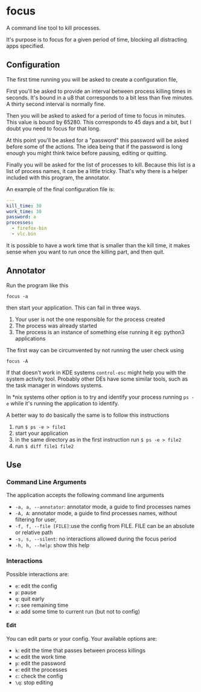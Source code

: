 # focus

A command line tool to kill processes.

It's purpose is to focus for a given period of time, blocking all distracting
apps specified.

## Configuration

The first time running you will be asked to create a configuration file,

First you'll be asked to provide an interval between process killing times in
seconds. It's bound in a u8 that corresponds to a bit less than five minutes. A
thirty second interval is normally fine.

Then you will be asked to asked for a period of time to focus in minutes. This
value is bound by 65280. This corresponds to 45 days and a bit, but I doubt you
need to focus for that long.

At this point you'll be asked for a "password" this password will be asked
before some of the actions. The idea being that if the password is long enough
you might think twice before pausing, editing or quitting.

Finally you will be asked for the list of processes to kill. Because this list
is a list of process names, it can be a little tricky. That's why there is a
helper included with this program, the annotator.

An example of the final configuration file is:

```yaml
---
kill_time: 30
work_time: 30
password: a
processes:
  - firefox-bin
  - vlc.bin
```

It is possible to have a work time that is smaller than the kill time, it makes
sense when you want to run once the killing part, and then quit.

## Annotator

Run the program like this

`focus -a`

then start your application. This can fail in three ways.

1. Your user is not the one responsible for the process created
1. The process was already started
1. The process is an instance of something else running it eg: python3
applications

The first way can be circumvented by not running the user check using

`focus -A`

If that doesn't work in KDE systems `control-esc` might help you with the system
activity tool. Probably other DEs have some similar tools, such as the task
manager in windows systems.

In *nix systems other option is to try and identify your process running `ps
-e` while it's running the application to identify.

A better way to do basically the same is to follow this instructions

1. run `$ ps -e > file1`
1. start your application
1. in the same directory as in the first instruction run `$ ps -e > file2`
1. run `$ diff file1 file2`

## Use

### Command Line Arguments

The application accepts the following command line arguments

*  `-a, a, --annotator`:  annotator mode, a guide to find processes names
*  `-A, A`:               annotator mode, a guide to find processes names,
                          without filtering for user,
*  `-f, f, --file [FILE]`:use the config from FILE. FILE can be an
                          absolute or relative path
*  `-s, s, --silent`:     no interactions allowed during the focus period
*  `-h, h, --help`:       show this help


### Interactions

Possible interactions are:

* `e`: edit the config
* `p`: pause
* `q`: quit early
* `r`: see remaining time
* `a`: add some time to current run (but not to config)

#### Edit

You can edit parts or your config. Your available options are:

* `k`: edit the time that passes between process killings
* `w`: edit the work time
* `p`: edit the password
* `e`: edit the processes
* `c`: check the config
* `\q`: stop editing
